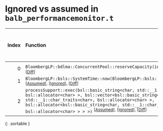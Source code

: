 # Ignored vs assumed in `balb_performancemonitor.t`

<script src="../sorttable.js"></script>

|   Index | Function                                                                                                                                                                                                                                                                                                                                                                              |   Difference in number of lines |   Function size difference in bytes |   Number of lines in assumed build | Number of bytes in assumed build   |   Number of lines in ignored build | Number of bytes in ignored build   |
|--------:|:--------------------------------------------------------------------------------------------------------------------------------------------------------------------------------------------------------------------------------------------------------------------------------------------------------------------------------------------------------------------------------------|--------------------------------:|------------------------------------:|-----------------------------------:|:-----------------------------------|-----------------------------------:|:-----------------------------------|
|       0 | `BloombergLP::bdlma::ConcurrentPool::reserveCapacity(int)` <sup>\[[Assumed](0.assume.s.txt)\], \[[Ignored](0.none.s.txt)\], \[[Diff](0.diff.html)\]                                                                                                                                                                                                                                   |                              -1 |                                   0 |                                256 | 4,336,176                          |                                256 | 4,336,496                          |
|       1 | `BloombergLP::bsls::SystemTime::now(BloombergLP::bsls::SystemClockType::Enum)` <sup>\[[Assumed](1.assume.s.txt)\], \[[Ignored](1.none.s.txt)\], \[[Diff](1.diff.html)\]                                                                                                                                                                                                               |                             -11 |                                 -16 |                                 16 | 4,319,600                          |                                 32 | 4,319,840                          |
|       2 | `processSupport::exec(bsl::basic_string<char, std::__1::char_traits<char>, bsl::allocator<char> >, bsl::vector<bsl::basic_string<char, std::__1::char_traits<char>, bsl::allocator<char> >, bsl::allocator<bsl::basic_string<char, std::__1::char_traits<char>, bsl::allocator<char> > > >)` <sup>\[[Assumed](2.assume.s.txt)\], \[[Ignored](2.none.s.txt)\], \[[Diff](2.diff.html)\] |                             -13 |                                 -48 |                                256 | 4,224,144                          |                                304 | 4,224,144                          |
{: .sortable }
